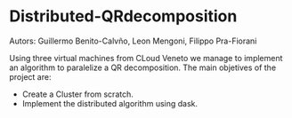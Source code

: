 # Distributed-QRdecomposition

Autors: Guillermo Benito-Calvño, Leon Mengoni, Filippo Pra-Fiorani

Using three virtual machines from CLoud Veneto we manage to implement an algorithm to paralelize a QR decomposition. The main objetives of the project are:
- Create a Cluster from scratch.
- Implement the distributed algorithm using dask.
